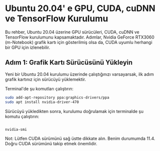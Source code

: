 # Ubuntu 20.04' e GPU, CUDA, cuDNN ve TensorFlow Kurulumu

Bu rehber, Ubuntu 20.04 üzerine GPU sürücüleri, CUDA, cuDNN ve TensorFlow kurulumunu kapsamaktadır. Adımlar, Nvidia GeForce RTX3060 (m-Notebook) grafik kartı için gösterilmiş olsa da, CUDA uyumlu herhangi bir GPU için izlenebilir.

## Adım 1: Grafik Kartı Sürücüsünü Yükleyin

Yeni bir Ubuntu 20.04 kurulumu üzerinde çalıştığınızı varsayarsak, ilk adım grafik kartınız için sürücüyü yüklemektir.

Terminal'de şu komutları çalıştırın:

```bash
sudo add-apt-repository ppa:graphics-drivers/ppa
sudo apt install nvidia-driver-470
```
Sürücüyü yükledikten sonra, kurulumu doğrulamak için terminalde şu komutu çalıştırın:
```bash

nvidia-smi

```

Not: Lütfen CUDA sürümünü sağ üstte dikkate alın. Benim durumumda 11.4. Doğru CUDA sürümünü takip etmek önemlidir.
